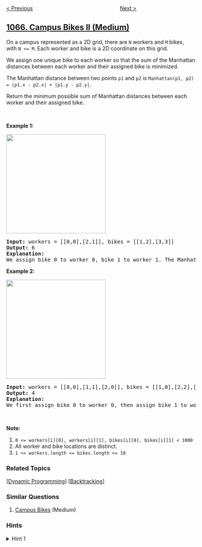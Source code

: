 <!--|This file generated by command(leetcode description); DO NOT EDIT.    |-->
<!--+----------------------------------------------------------------------+-->
<!--|@author    openset <openset.wang@gmail.com>                           |-->
<!--|@link      https://github.com/openset                                 |-->
<!--|@home      https://github.com/openset/leetcode                        |-->
<!--+----------------------------------------------------------------------+-->

[< Previous](../index-pairs-of-a-string "Index Pairs of a String")
　　　　　　　　　　　　　　　　
[Next >](../digit-count-in-range "Digit Count in Range")

## [1066. Campus Bikes II (Medium)](https://leetcode.com/problems/campus-bikes-ii "校园自行车分配 II")

<p>On a campus represented as a 2D grid, there are <code>N</code> workers and <code>M</code> bikes, with <code>N &lt;= M</code>. Each worker and bike is a 2D coordinate on this grid.</p>

<p>We assign one unique bike to each worker so that the sum of the Manhattan distances between each worker and their assigned bike is minimized.</p>

<p>The Manhattan distance between two points <code>p1</code> and <code>p2</code> is <code>Manhattan(p1, p2) = |p1.x - p2.x| + |p1.y - p2.y|</code>.</p>

<p>Return the minimum possible sum of Manhattan distances between each worker and their assigned bike.</p>

<p>&nbsp;</p>

<p><strong>Example 1:</strong></p>

<p><img alt="" src="https://assets.leetcode.com/uploads/2019/03/06/1261_example_1_v2.png" style="width: 264px; height: 264px;" /></p>

<pre>
<strong>Input: </strong>workers = <span id="example-input-1-1">[[0,0],[2,1]]</span>, bikes = <span id="example-input-1-2">[[1,2],[3,3]]</span>
<strong>Output: </strong><span id="example-output-1">6</span>
<strong>Explanation: </strong>
We assign bike 0 to worker 0, bike 1 to worker 1. The Manhattan distance of both assignments is 3, so the output is 6.
</pre>

<p><strong>Example 2:</strong></p>

<p><img alt="" src="https://assets.leetcode.com/uploads/2019/03/06/1261_example_2_v2.png" style="width: 264px; height: 264px;" /></p>

<pre>
<strong>Input: </strong>workers = <span id="example-input-2-1">[[0,0],[1,1],[2,0]]</span>, bikes = <span id="example-input-2-2">[[1,0],[2,2],[2,1]]</span>
<strong>Output: </strong><span id="example-output-2">4</span>
<strong>Explanation: </strong>
We first assign bike 0 to worker 0, then assign bike 1 to worker 1 or worker 2, bike 2 to worker 2 or worker 1. Both assignments lead to sum of the Manhattan distances as 4.
</pre>

<p>&nbsp;</p>

<p><strong>Note:</strong></p>

<ol>
	<li><code>0 &lt;= workers[i][0], workers[i][1], bikes[i][0], bikes[i][1] &lt; 1000</code></li>
	<li>All worker and bike locations are distinct.</li>
	<li><code>1 &lt;= workers.length &lt;= bikes.length &lt;= 10</code></li>
</ol>

### Related Topics
  [[Dynamic Programming](../../tag/dynamic-programming/README.md)]
  [[Backtracking](../../tag/backtracking/README.md)]

### Similar Questions
  1. [Campus Bikes](../campus-bikes) (Medium)

### Hints
<details>
<summary>Hint 1</summary>
Model the problem with a dp(pos, mask) where pos represents the current bike to be assigned and mask the set of available workers.
</details>
